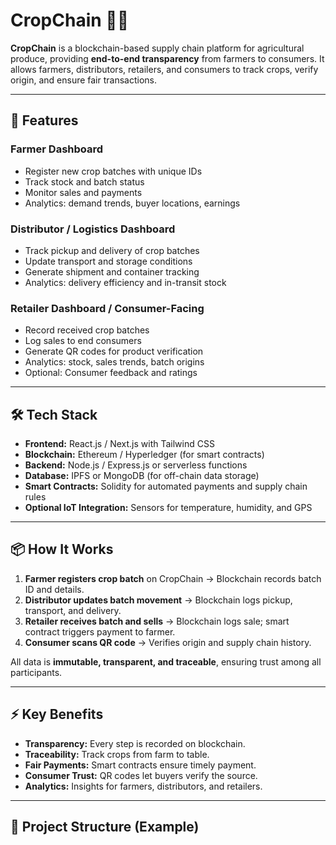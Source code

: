 # CropChain 🌱🔗

**CropChain** is a blockchain-based supply chain platform for agricultural produce, providing **end-to-end transparency** from farmers to consumers. It allows farmers, distributors, retailers, and consumers to track crops, verify origin, and ensure fair transactions.

---

## 🚀 Features

### Farmer Dashboard
- Register new crop batches with unique IDs
- Track stock and batch status
- Monitor sales and payments
- Analytics: demand trends, buyer locations, earnings

### Distributor / Logistics Dashboard
- Track pickup and delivery of crop batches
- Update transport and storage conditions
- Generate shipment and container tracking
- Analytics: delivery efficiency and in-transit stock

### Retailer Dashboard / Consumer-Facing
- Record received crop batches
- Log sales to end consumers
- Generate QR codes for product verification
- Analytics: stock, sales trends, batch origins
- Optional: Consumer feedback and ratings

---

## 🛠️ Tech Stack

- **Frontend:** React.js / Next.js with Tailwind CSS  
- **Blockchain:** Ethereum / Hyperledger (for smart contracts)  
- **Backend:** Node.js / Express.js or serverless functions  
- **Database:** IPFS or MongoDB (for off-chain data storage)  
- **Smart Contracts:** Solidity for automated payments and supply chain rules  
- **Optional IoT Integration:** Sensors for temperature, humidity, and GPS  

---

## 📦 How It Works

1. **Farmer registers crop batch** on CropChain → Blockchain records batch ID and details.  
2. **Distributor updates batch movement** → Blockchain logs pickup, transport, and delivery.  
3. **Retailer receives batch and sells** → Blockchain logs sale; smart contract triggers payment to farmer.  
4. **Consumer scans QR code** → Verifies origin and supply chain history.  

All data is **immutable, transparent, and traceable**, ensuring trust among all participants.

---

## ⚡ Key Benefits
- **Transparency:** Every step is recorded on blockchain.
- **Traceability:** Track crops from farm to table.
- **Fair Payments:** Smart contracts ensure timely payment.
- **Consumer Trust:** QR codes let buyers verify the source.
- **Analytics:** Insights for farmers, distributors, and retailers.

---

## 📁 Project Structure (Example)


